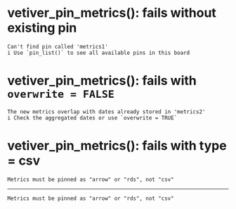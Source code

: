 # vetiver_pin_metrics(): fails without existing pin

    Can't find pin called 'metrics1'
    i Use `pin_list()` to see all available pins in this board

# vetiver_pin_metrics(): fails with `overwrite = FALSE`

    The new metrics overlap with dates already stored in 'metrics2'
    i Check the aggregated dates or use `overwrite = TRUE`

# vetiver_pin_metrics(): fails with type = csv

    Metrics must be pinned as "arrow" or "rds", not "csv"

---

    Metrics must be pinned as "arrow" or "rds", not "csv"


